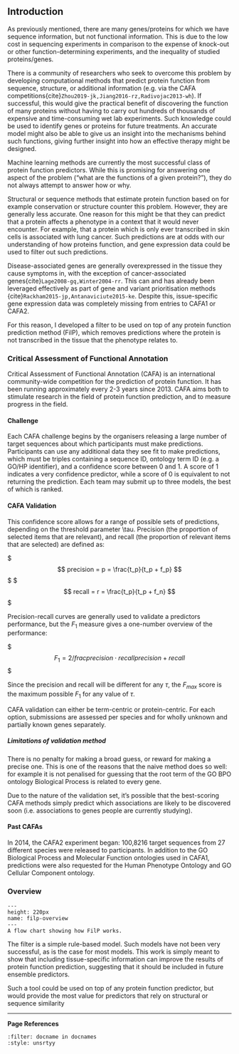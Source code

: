 ## Introduction
[//]: # (TODO: Add cross-ref)

As previously mentioned, there are many genes/proteins for which we have sequence information, but not functional information. This is due to the low cost in sequencing experiments in comparison to the expense of knock-out or other function-determining experiments, and the inequality of studied proteins/genes. 

There is a community of researchers who seek to overcome this problem by developing computational methods that predict protein function from sequence, structure, or additional information (e.g. via the CAFA competitions{cite}`Zhou2019-jk,Jiang2016-rz,Radivojac2013-wh`). If successful, this would give the practical benefit of discovering the function of many proteins without having to carry out hundreds of thousands of expensive and time-consuming wet lab experiments. Such knowledge could be used to identify genes or proteins for future treatments. An accurate model might also be able to give us an insight into the mechanisms behind such functions, giving further insight into how an effective therapy might be designed.

Machine learning methods are currently the most successful class of protein function predictors. While this is promising for answering one aspect of the problem (“what are the functions of a given protein?”), they do not always attempt to answer how or why. 

Structural or sequence methods that estimate protein function based on for example conservation or structure counter this problem. However, they are generally less accurate. One reason for this might be that they can predict that a protein affects a phenotype in a context that it would never encounter. For example, that a protein which is only ever transcribed in skin cells is associated with lung cancer. Such predictions are at odds with our understanding of how proteins function, and gene expression data could be used to filter out such predictions. 

Disease-associated genes are generally overexpressed in the tissue they cause symptoms in, with the exception of cancer-associated genes{cite}`Lage2008-gq,Winter2004-rr`. This can and has already been leveraged effectively as part of gene and variant prioritisation methods {cite}`Rackham2015-jp,Antanaviciute2015-ke`. Despite this, issue-specific gene expression data was completely missing from entries to CAFA1 or CAFA2.

For this reason, I developed a filter to be used on top of any protein function prediction method (FilP), which removes predictions where the protein is not transcribed in the tissue that the phenotype relates to. 

### Critical Assessment of Functional Annotation
Critical Assessment of Functional Annotation (CAFA) is an international community-wide competition for the prediction of protein function. It has been running approximately every 2-3 years since 2013. CAFA aims both to stimulate research in the field of protein function prediction, and to measure progress in the field.
#### Challenge
Each CAFA challenge begins by the organisers releasing a large number of target sequences about which participants must make predictions. Participants can use any additional data they see fit to make predictions, which must be triples containing a sequence ID, ontology term ID (e.g. a GO/HP identifier), and a confidence score between 0 and 1. A score of 1 indicates a very confidence predictor, while a score of 0 is equivalent to not returning the prediction. Each team may submit up to three models, the best of which is ranked.

#### CAFA Validation 
This confidence score allows for a range of possible sets of predictions, depending on the threshold parameter \tau. Precision (the proportion of selected items that are relevant), and recall (the proportion of relevant items that are selected) are defined as:

$$$ precision = p = \frac{t_p}{t_p + f_p} $$$
$$$ recall = r = \frac{t_p}{t_p + f_n} $$$

Precision-recall curves are generally used to validate a predictors performance, but the $F_1$ measure gives a one-number overview of the performance:

$$$F_1 =2/frac{precision \cdot recall}{precision + recall}$$$

Since the precision and recall will be different for any $\tau$, the $F_{max}$ score is the maximum possible $F_1$ for any value of $\tau$.

[//]: # (TODO: explain the below a little more: how many measures does that make? 2 x2 = 4?)
CAFA validation can either be term-centric or protein-centric. For each option, submissions are assessed per species and for wholly unknown and partially known genes separately.

##### Limitations of validation method
There is no penalty for making a broad guess, or reward for making a precise one. This is one of the reasons that the naive method does so well: for example it is not penalised for guessing that the root term of the GO BPO ontology Biological Process is related to every gene. 

Due to the nature of the validation set, it’s possible that the best-scoring CAFA methods simply predict which associations are likely to be discovered soon (i.e. associations to genes people are currently studying).

#### Past CAFAs
In 2014, the CAFA2 experiment began: 100,8216 target sequences from 27 different species were released to participants. In addition to the GO Biological Process and Molecular Function ontologies used in CAFA1, predictions were also requested for the Human Phenotype Ontology and GO Cellular Component ontology. 

### Overview

```{figure} ../images/filp-overview.png
---
height: 220px
name: filp-overview
---
A flow chart showing how FilP works.
```

The filter is a simple rule-based model. Such models have not been very successful, as is the case for most models. This work is simply meant to show that including tissue-specific information can improve the results of protein function prediction, suggesting that it should be included in future ensemble predictors.

Such a tool could be used on top of any protein function predictor, but would provide the most value for predictors that rely on structural or sequence similarity

---
**Page References**

```{bibliography} /_bibliography/references.bib
:filter: docname in docnames
:style: unsrtyy
```